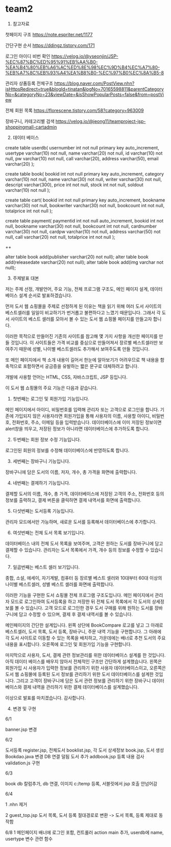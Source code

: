 # team2

1. 참고자료

첫페이지 구조 https://note.espriter.net/1177

간단구현 순서 https://ddingz.tistory.com/171

로그인 아이디 비번 확인 https://velog.io/@yseonjin/JSP-%EC%87%BC%ED%95%91%EB%AA%B0-%EA%B4%80%EB%A6%AC%ED%8E%98%EC%9D%B4%EC%A7%80-%EB%A7%8C%EB%93%A4%EA%B8%B0-%EC%97%B0%EC%8A%B5-8

관리자 상품등록 전체구조 https://blog.naver.com/PostView.nhn?isHttpsRedirect=true&blogId=tinatan&logNo=70165598811&parentCategoryNo=&categoryNo=23&viewDate=&isShowPopularPosts=false&from=postView

전체 회원 목록 https://florescene.tistory.com/58?category=963009

장바구니, 카테고리별 검색 https://velog.io/@jeong11/teamproject-jsp-shoppingmall-cartadmin


2. 데이터 베이스

create table userdb( usernumber int not null primary key auto_increment, usertype varchar(10) not null, name varchar(20) not null, id varchar(10) not null, pw varchar(10) not null, call varchar(20), address varchar(50), email varchar(20) );

create table book( bookid int not null primary key auto_increment, category varchar(10) not null, name varchar(30) not null, writer varchar(30) not null, descript varchar(300), price int not null, stock int not null, soldout varchar(10) not null );

create table cart( bookid int not null primary key auto_increment, bookname varchar(30) not null, bookwriter varchar(30) not null, bookcount int not null, totalprice int not null );

create table payment( paymentid int not null auto_increment, bookid int not null, bookname varchar(30) not null, bookcount int not null, cardnumber varchar(30) not null, cardpw varchar(10) not null, address varchar(50) not null, call varchar(20) not null, totalprice int not null );

++

alter table book add(publisher varchar(20) not null);
alter table book add(releasedate varchar(20) not null);
alter table book add(img varchar not null);


3. 주제발표 대본

저는 주제 선정, 개발언어, 주요 기능, 전체 프로그램 구조도, 메인 페이지 설계, 데이터 베이스 설계 순서로 발표하겠습니다. 

먼저 도서 웹 쇼핑몰을 주제로 선정하게 된 이유는 책을 읽기 위해 여러 도서 사이트의 베스트셀러를 일일이 비교하기가 번거롭고 불편하다고 느꼈기 때문입니다. 그래서 각 도서 사이트의 베스트 셀러를 모아서 볼 수 있는 도서 웹 쇼핑몰 페이지를 만들고자 합니다.

이러한 목적으로 만들어진 기존의 사이트를 참고해 몇 가지 사항을 개선한 페이지를 만들 것입니다. 이 사이트들은 가격 비교를 중심으로 만들어져서 장르별 베스트셀러만 보여주기 때문에 성별, 나이별 베스트셀러도 추가해서 보여주도록 만들 것입니다.

또 메인 페이지에서 책 소개 내용이 길어서 한눈에 알아보기가 어려우므로 책 내용을 함축적으로 포함하면서 궁금증을 유발하는 짧은 문구로 대체하려고 합니다.

개발에 사용할 언어는 HTML, CSS, 자바스크립트, JSP 등입니다.

이 도서 웹 쇼핑몰의 주요 기능은 다음과 같습니다.

1. 첫번째는 로그인 및 회원가입 기능입니다. 

메인 페이지에서 아이디, 비밀번호를 입력해 관리자 또는 고객으로 로그인을 합니다.
기존에 가입되지 않은 사용자라면 회원가입을 통해 사용자의 이름, 사용할 아이디, 비밀번호, 전화번호, 주소, 이메일 등을 입력받습니다. 데이터베이스에 이미 저장된 정보이면 alert창을 띄우고, 저장된 정보가 아니라면 데이터베이스에 추가하도록 합니다.

2. 두번째는 회원 정보 수정 기능입니다.

로그인된 회원의 정보를 수정해 데이터베이스에 반영하도록 합니다.

3. 세번째는 장바구니 기능입니다.

장바구니에 담은 도서의 이름, 저자, 개수, 총 가격을 화면에 출력합니다.

4. 네번째는 결제하기 기능입니다.

결제할 도서의 이름, 개수, 총 가격, 데이터베이스에 저장된 고객의 주소, 전화번호 등의 정보를 출력하고, 결제 버튼을 클릭하면 결제 내역서를 화면에 출력합니다.

5. 다섯번째는 도서등록 기능입니다.

관리자 모드에서만 가능하며, 새로운 도서를 등록해서 데이터베이스에 추가합니다.

6. 여섯번째는 전체 도서 목록 보기입니다.

데이터베이스 내의 전체 도서 목록을 보여주며, 고객은 원하는 도서를 장바구니에 담고 결제할 수 있습니다. 관리자는 도서 목록에서 가격, 개수 등의 정보를 수정할 수 있습니다.

7. 일곱번째는 베스트 셀러 보기입니다.

종합, 소설, 에세이, 자기계발, 컴퓨터 등 장르별 베스트 셀러와 10대부터 60대 이상의 나이별 베스트셀러, 성별 베스트 셀러를 화면에 출력합니다.


이러한 기능을 구현한 도서 쇼핑몰 전체 프로그램 구조도입니다.
메인 페이지에서 관리자 모드로 로그인하여 도서등록을 하고 저장한 뒤 전체 도서 목록에서 각 도서의 상세정보를 볼 수 있습니다. 고객 모드로 로그인한 경우 도서 구매를 위해 원하는 도서를 장바구니에 담고 수정할 수 있으며, 결제 후 결제 내역서를 볼 수 있습니다.


메인페이지의 간단한 설계입니다.
왼쪽 상단에 BookCompare 로고를 넣고 그 아래로 베스트셀러, 도서 목록, 도서 등록, 장바구니, 주문 내역 기능을 구현합니다.
그 아래에 각 도서 사이트로 이동할 수 있는 목록을 배치하고, 가운데에는 배너로 추천 도서의 주요 내용을 표시합니다. 오른쪽에 로그인 및 회원가입 기능을 구현합니다.


마지막으로 사용자, 도서, 결제 관련 정보관리를 위한 데이터베이스 설계를 한 것입니다.
아직 데이터 베이스를 배우지 않아서 전체적인 구조만 간단하게 설계했습니다.
왼쪽은 회원가입 시 사용자가 입력한 정보를 관리하기 위한 사용자 데이터베이스이고, 오른쪽은 도서 웹 쇼핑몰에 등록된 도서 정보를 관리하기 위한 도서 데이터베이스를 설계한 것입니다.
그리고 고객이 장바구니에 담은 도서 관련 정보를 관리하기 위한 장바구니 데이터베이스와 결제 내역을 관리하기 위한 결제 데이터베이스를 설계했습니다.


이상으로 발표를 마치겠습니다. 감사합니다.


4. 변경 및 구현 

6/1

banner.jsp 변경 

6/2

도서등록 register.jsp, 전체도서 booklist.jsp, 각 도서 상세정보 book.jsp, 도서 생성 Bookdao.java 변경
DB 연결 덜됨
도서 추가 addbook.jsp 등록 내용 검사 validation.js 구현

6/3

book db 칼럼추가, db 연결, 이미지 c:/temp 등록, 서블릿에서 jsp 호출 안넘어감

6/4

1 .nhn 제거

2 guest_top.jsp 도서 목록, 도서 등록 절대경로로 변환 -> 도서 목록, 등록 제대로 동작함


6/8
1 메인페이지 배너에 로그인 포함, 컨트롤러 action main 추가, userdb에 name, usertype 변수 관련 함수 
